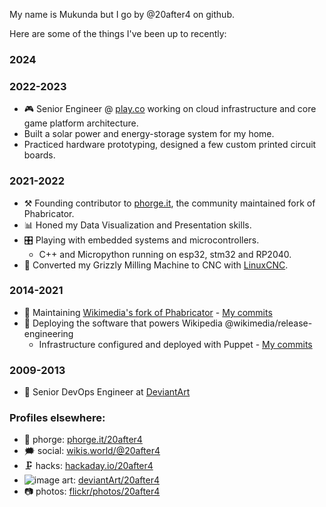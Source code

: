 My name is Mukunda but I go by @20after4 on github.

Here are some of the things I've been up to recently:

### 2024

### 2022-2023
- 🎮 Senior Engineer @ [play.co](https://github.com/play-co) working on cloud infrastructure and core game platform architecture.
- Built a solar power and energy-storage system for my home.
- Practiced hardware prototyping, designed a few custom printed circuit boards.


### 2021-2022
- ⚒️ Founding contributor to [phorge.it](https://we.phorge.it), the community maintained fork of Phabricator.
- 📊 Honed my Data Visualization and Presentation skills.
- 🎛️ Playing with embedded systems and microcontrollers.
  - C++ and Micropython running on esp32, stm32 and RP2040.
- 🔧 Converted my Grizzly Milling Machine to CNC with [LinuxCNC](https://linuxcnc.org/).

### 2014-2021
- 🔭 Maintaining [Wikimedia's fork of Phabricator](https://phabricator.wikimedia.org) - [My commits](https://phabricator.wikimedia.org/people/commits/8/)
- 🚢 Deploying the software that powers Wikipedia @wikimedia/release-engineering
  - Infrastructure configured and deployed with Puppet - [My commits](https://github.com/wikimedia/operations-puppet/commits?author=20after4)

### 2009-2013
- :art: Senior DevOps Engineer at [DeviantArt](https://www.deviantart.com/)

### Profiles elsewhere:
- 🔗 phorge: [phorge.it/20after4](https://we.phorge.it/p/20after4/)
- 🗯️ social: <a rel="me" href="https://wikis.world/@20after4">wikis.world/@20after4</a>
- 🗜️ hacks: [hackaday.io/20after4](https://hackaday.io/20after4)
- ![image](https://github.com/20after4/20after4/assets/30934/f28ada0d-b32e-408f-99bb-704dcd275b3d) art: [deviantArt/20after4](https://www.deviantart.com/20after4)
- :camera: photos: [flickr/photos/20after4](https://www.flickr.com/photos/20after4/)
